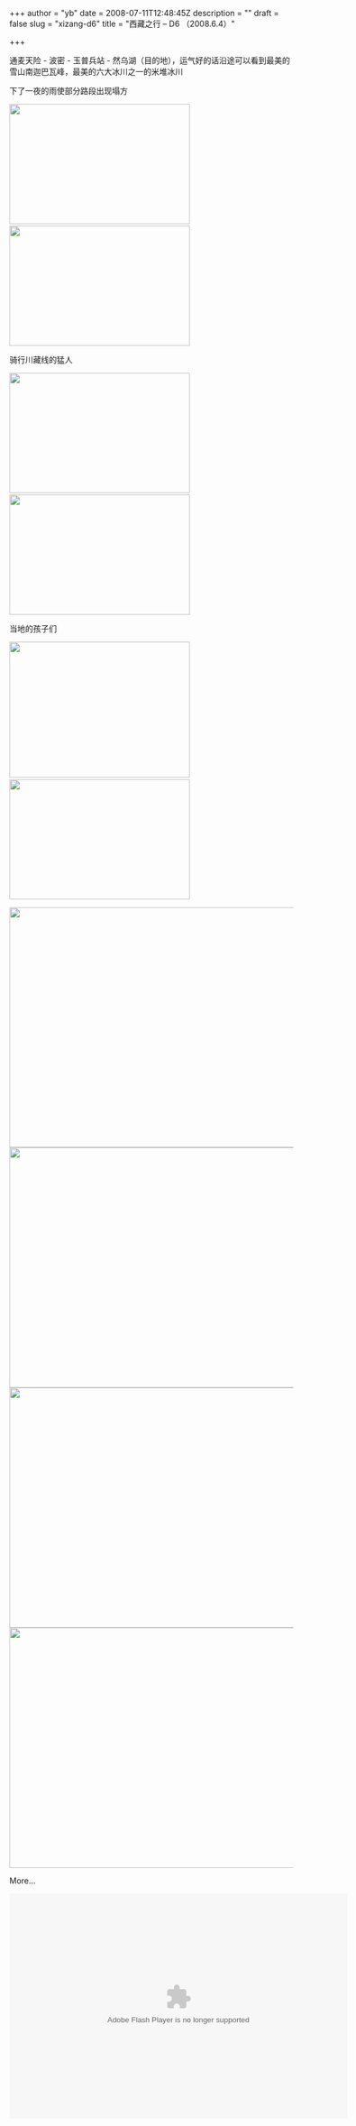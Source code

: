 +++
author = "yb"
date = 2008-07-11T12:48:45Z
description = ""
draft = false
slug = "xizang-d6"
title = "西藏之行 &ndash; D6 （2008.6.4）"

+++


通麦天险 - 波密 - 玉普兵站 - 然乌湖（目的地），运气好的话沿途可以看到最美的雪山南迦巴瓦峰，最美的六大冰川之一的米堆冰川

下了一夜的雨使部分路段出现塌方

<img src="http://lh3.ggpht.com/yongbin.guo/SHcGHvkhnAI/AAAAAAAABm8/sQebYDZFxp4/s800/IMG_2146.jpg" alt="" width="320" height="213" />   <img src="http://lh4.ggpht.com/yongbin.guo/SHcGIsy2KfI/AAAAAAAABnM/0EegQLgTaKA/s800/IMG_2148.jpg" alt="" width="320" height="213" />

骑行川藏线的猛人

<img src="http://lh4.ggpht.com/yongbin.guo/SHcGdSEH23I/AAAAAAAABqc/Z3-3o0QIRk0/s400/IMG_2192.jpg" alt="" width="320" height="213" />   <img src="http://lh6.ggpht.com/yongbin.guo/SHcGc1-Li8I/AAAAAAAABqU/hNniDzbOxYs/s800/IMG_2190.jpg" alt="" width="320" height="213" />

当地的孩子们

<img src="http://lh3.ggpht.com/yongbin.guo/SHcHHCnbzwI/AAAAAAAABvs/dtbm18AvS0Y/s800/IMG_2259.jpg" alt="" width="320" height="241" />   <img src="http://lh6.ggpht.com/yongbin.guo/SHcG-tGwJxI/AAAAAAAABuc/VVEPXPRllXk/s800/IMG_2248.jpg" alt="" width="320" height="213" />

<img src="http://lh6.ggpht.com/yongbin.guo/SHcIxDv61hI/AAAAAAAAB6g/0Z6CPFT51Io/s800/IMG_2370.jpg" alt="" width="640" height="426" />

<img src="http://lh3.ggpht.com/yongbin.guo/SHcH3P_nXkI/AAAAAAAAB0s/grOzsH1fqYM/s800/IMG_2302.jpg" alt="" width="640" height="426" />

<img src="http://lh6.ggpht.com/yongbin.guo/SHcHf6FTdEI/AAAAAAAAByc/omU3r0-x1Dg/s800/IMG_2282.jpg" alt="" width="640" height="426" />

<img src="http://lh6.ggpht.com/yongbin.guo/SHcG0K7O9PI/AAAAAAAABtE/bBNDUUeNGgg/s800/IMG_2221.jpg" alt="" width="640" height="426" />

More…
<div style="font-size: 13px; width: 600px; font-family: arial,sans-serif;">
<div><embed width="600" height="400" type="application/x-shockwave-flash" src="http://picasaweb.google.com/s/c/bin/slideshow.swf" flashvars="host=picasaweb.google.com&amp;noautoplay=1&amp;RGB=0x000000&amp;feed=http%3A%2F%2Fpicasaweb.google.com%2Fdata%2Ffeed%2Fapi%2Fuser%2Fyongbin.guo%2Falbumid%2F5221648999966645665%3Fkind%3Dphoto%26alt%3Drss%26authkey%3DhccoekzILLc" pluginspage="http://www.macromedia.com/go/getflashplayer"></embed></div>
</div>

